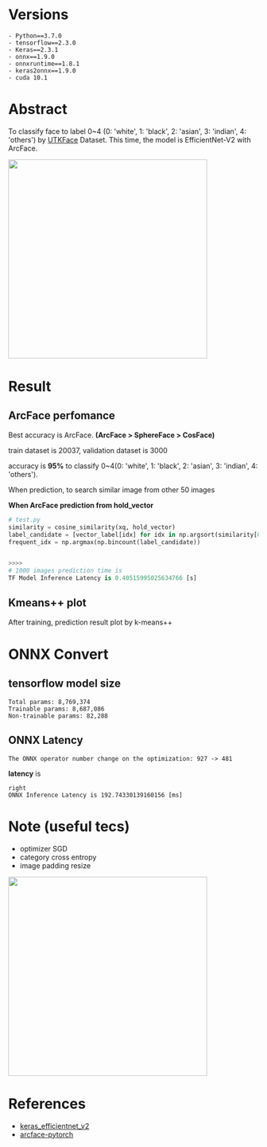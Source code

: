 # Versions
```
- Python==3.7.0
- tensorflow==2.3.0
- Keras==2.3.1
- onnx==1.9.0
- onnxruntime==1.8.1
- keras2onnx==1.9.0
- cuda 10.1
```

# Abstract
To classify face to label 0~4 (0: 'white', 1: 'black', 2: 'asian', 3: 'indian', 4: 'others') by [UTKFace](https://susanqq.github.io/UTKFace/) Dataset.
This time, the model is EfficientNet-V2 with ArcFace.

<img src="https://user-images.githubusercontent.com/48679574/147999774-478d64d8-0961-499e-bb8e-a6d7740acf32.png" width="400px">


# Result

## ArcFace perfomance

Best accuracy is ArcFace. <b>(ArcFace > SphereFace > CosFace)</b>

train dataset is 20037, validation dataset is 3000

accuracy is <b>95%</b> to classify 0~4(0: 'white', 1: 'black', 2: 'asian', 3: 'indian', 4: 'others').

When prediction, to search similar image from other 50 images

<b>When ArcFace prediction from hold_vector</b>
```python
# test.py
similarity = cosine_similarity(xq, hold_vector)
label_candidate = [vector_label[idx] for idx in np.argsort(similarity[0])[::-1][:20]]
frequent_idx = np.argmax(np.bincount(label_candidate))


>>>>
# 1000 images prediction time is
TF Model Inference Latency is 0.40515995025634766 [s]
```


## Kmeans++ plot
After training, prediction result plot by k-means++



# ONNX Convert

## tensorflow model size
```
Total params: 8,769,374
Trainable params: 8,687,086
Non-trainable params: 82,288
```

## ONNX Latency 
```The ONNX operator number change on the optimization: 927 -> 481```

<b>latency</b> is 
```
right
ONNX Inference Latency is 192.74330139160156 [ms]
```


# Note (useful tecs)
- optimizer SGD
- category cross entropy
- image padding resize

<img src="https://user-images.githubusercontent.com/48679574/147999782-4e9e84cc-09f1-4a15-994b-1a2cb1f8e8b1.jpeg" width="400px">


# References

- [keras_efficientnet_v2](https://github.com/leondgarse/keras_efficientnet_v2/blob/main/keras_efficientnet_v2/progressive_train_test.py)
- [arcface-pytorch](https://github.com/ronghuaiyang/arcface-pytorch/blob/master/models/metrics.py)

